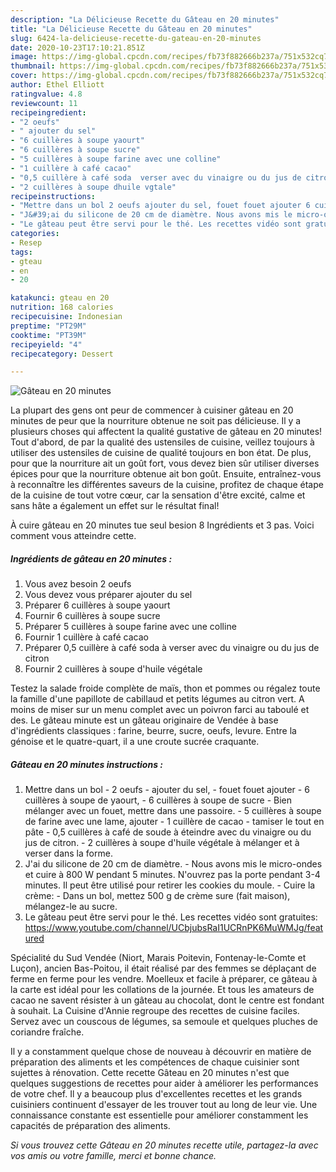 ```yaml
---
description: "La Délicieuse Recette du Gâteau en 20 minutes"
title: "La Délicieuse Recette du Gâteau en 20 minutes"
slug: 6424-la-delicieuse-recette-du-gateau-en-20-minutes
date: 2020-10-23T17:10:21.851Z
image: https://img-global.cpcdn.com/recipes/fb73f882666b237a/751x532cq70/gateau-en-20-minutes-photo-principale-de-la-recette.jpg
thumbnail: https://img-global.cpcdn.com/recipes/fb73f882666b237a/751x532cq70/gateau-en-20-minutes-photo-principale-de-la-recette.jpg
cover: https://img-global.cpcdn.com/recipes/fb73f882666b237a/751x532cq70/gateau-en-20-minutes-photo-principale-de-la-recette.jpg
author: Ethel Elliott
ratingvalue: 4.8
reviewcount: 11
recipeingredient:
- "2 oeufs"
- " ajouter du sel"
- "6 cuillères à soupe yaourt"
- "6 cuillères à soupe sucre"
- "5 cuillères à soupe farine avec une colline"
- "1 cuillère à café cacao"
- "0,5 cuillère à café soda  verser avec du vinaigre ou du jus de citron"
- "2 cuillères à soupe dhuile vgtale"
recipeinstructions:
- "Mettre dans un bol 2 oeufs ajouter du sel, fouet fouet ajouter 6 cuillères à soupe de yaourt, 6 cuillères à soupe de sucre Bien mélanger avec un fouet, mettre dans une passoire. 5 cuillères à soupe de farine avec une lame, ajouter 1 cuillère de cacao tamiser le tout en pâte 0,5 cuillères à café de soude à éteindre avec du vinaigre ou du jus de citron. 2 cuillères à soupe d&#39;huile végétale à mélanger et à verser dans la forme."
- "J&#39;ai du silicone de 20 cm de diamètre. Nous avons mis le micro-ondes et cuire à 800 W pendant 5 minutes. N&#39;ouvrez pas la porte pendant 3-4 minutes. Il peut être utilisé pour retirer les cookies du moule. Cuire la crème: Dans un bol, mettez 500 g de crème sure (fait maison), mélangez-le au sucre."
- "Le gâteau peut être servi pour le thé. Les recettes vidéo sont gratuites: https://www.youtube.com/channel/UCbjubsRaI1UCRnPK6MuWMJg/featured"
categories:
- Resep
tags:
- gteau
- en
- 20

katakunci: gteau en 20 
nutrition: 168 calories
recipecuisine: Indonesian
preptime: "PT29M"
cooktime: "PT39M"
recipeyield: "4"
recipecategory: Dessert

---
```



![Gâteau en 20 minutes](https://img-global.cpcdn.com/recipes/fb73f882666b237a/751x532cq70/gateau-en-20-minutes-photo-principale-de-la-recette.jpg)

La plupart des gens ont peur de commencer à cuisiner gâteau en 20 minutes de peur que la nourriture obtenue ne soit pas délicieuse. Il y a plusieurs choses qui affectent la qualité gustative de gâteau en 20 minutes! Tout d'abord, de par la qualité des ustensiles de cuisine, veillez toujours à utiliser des ustensiles de cuisine de qualité toujours en bon état. De plus, pour que la nourriture ait un goût fort, vous devez bien sûr utiliser diverses épices pour que la nourriture obtenue ait bon goût. Ensuite, entraînez-vous à reconnaître les différentes saveurs de la cuisine, profitez de chaque étape de la cuisine de tout votre cœur, car la sensation d'être excité, calme et sans hâte a également un effet sur le résultat final!

<!--inarticleads1-->

À cuire gâteau en 20 minutes tue seul besion 8 Ingrédients et 3 pas. Voici comment vous atteindre cette.

##### Ingrédients de gâteau en 20 minutes :

1. Vous avez besoin 2 oeufs
1. Vous devez vous préparer  ajouter du sel
1. Préparer 6 cuillères à soupe yaourt
1. Fournir 6 cuillères à soupe sucre
1. Préparer 5 cuillères à soupe farine avec une colline
1. Fournir 1 cuillère à café cacao
1. Préparer 0,5 cuillère à café soda à verser avec du vinaigre ou du jus de citron
1. Fournir 2 cuillères à soupe d&#39;huile végétale


Testez la salade froide complète de maïs, thon et pommes ou régalez toute la famille d&#39;une papillote de cabillaud et petits légumes au citron vert. A moins de miser sur un menu complet avec un poivron farci au taboulé et des. Le gâteau minute est un gâteau originaire de Vendée à base d&#39;ingrédients classiques : farine, beurre, sucre, oeufs, levure. Entre la génoise et le quatre-quart, il a une croute sucrée craquante. 

<!--inarticleads2-->

##### Gâteau en 20 minutes instructions :

1. Mettre dans un bol - 2 oeufs - ajouter du sel, - fouet fouet ajouter - 6 cuillères à soupe de yaourt, - 6 cuillères à soupe de sucre - Bien mélanger avec un fouet, mettre dans une passoire. - 5 cuillères à soupe de farine avec une lame, ajouter - 1 cuillère de cacao - tamiser le tout en pâte - 0,5 cuillères à café de soude à éteindre avec du vinaigre ou du jus de citron. - 2 cuillères à soupe d&#39;huile végétale à mélanger et à verser dans la forme.
1. J&#39;ai du silicone de 20 cm de diamètre. - Nous avons mis le micro-ondes et cuire à 800 W pendant 5 minutes. N&#39;ouvrez pas la porte pendant 3-4 minutes. Il peut être utilisé pour retirer les cookies du moule. - Cuire la crème: - Dans un bol, mettez 500 g de crème sure (fait maison), mélangez-le au sucre.
1. Le gâteau peut être servi pour le thé. Les recettes vidéo sont gratuites: https://www.youtube.com/channel/UCbjubsRaI1UCRnPK6MuWMJg/featured


Spécialité du Sud Vendée (Niort, Marais Poitevin, Fontenay-le-Comte et Luçon), ancien Bas-Poitou, il était réalisé par des femmes se déplaçant de ferme en ferme pour les vendre. Moelleux et facile à préparer, ce gâteau à la carte est idéal pour les collations de la journée. Et tous les amateurs de cacao ne savent résister à un gâteau au chocolat, dont le centre est fondant à souhait. La Cuisine d&#39;Annie regroupe des recettes de cuisine faciles. Servez avec un couscous de légumes, sa semoule et quelques pluches de coriandre fraîche. 

<!--inarticleads1-->

<p>
Il y a constamment quelque chose de nouveau à découvrir en matière de préparation des aliments et les compétences de chaque cuisinier sont sujettes à rénovation. Cette recette Gâteau en 20 minutes n'est que quelques suggestions de recettes pour aider à améliorer les performances de votre chef. Il y a beaucoup plus d'excellentes recettes et les grands cuisiniers continuent d'essayer de les trouver tout au long de leur vie. Une connaissance constante est essentielle pour améliorer constamment les capacités de préparation des aliments.
</p>

<p>
<i>Si vous trouvez cette Gâteau en 20 minutes recette utile, partagez-la avec vos amis ou votre famille, merci et bonne chance.</i>
</p>
